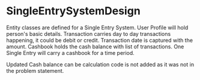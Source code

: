 # SingleEntrySystemDesign

Entity classes are defined for a Single Entry System. 
User Profile will hold person's basic details.
Transaction carries day to day transactions happening, it could be debit or credit. Transaction date is captured with the amount.
Cashbook holds the cash balance with list of transactions. 
One Single Entry will carry a cashbook for a time period.


Updated Cash balance can be calculation code is not added as it was not in the problem statement.
